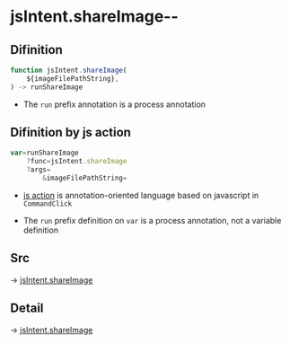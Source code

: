 # jsIntent.shareImage--

## Difinition

```js.js
function jsIntent.shareImage(
	${imageFilePathString},
) -> runShareImage
```

- The `run` prefix annotation is a process annotation


## Difinition by js action

```js.js
var=runShareImage
	?func=jsIntent.shareImage
	?args=
		&imageFilePathString=
```

- [js action](#) is annotation-oriented language based on javascript in `CommandClick`

- The `run` prefix definition on `var` is a process annotation, not a variable definition

## Src

-> [jsIntent.shareImage](https://github.com/puutaro/CommandClick/blob/master/app/src/main/java/com/puutaro/commandclick/fragment_lib/terminal_fragment/js_interface/JsIntent.kt#L125)

## Detail

-> [jsIntent.shareImage](https://github.com/puutaro/CommandClick/blob/master/md/developer/js_interface/details/JsIntent/shareImage.md)
